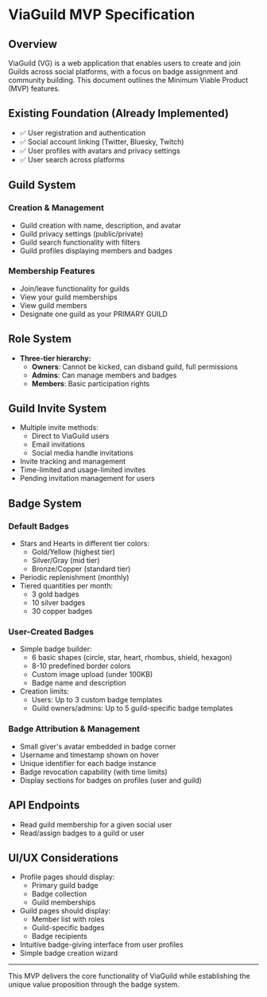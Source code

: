 # ViaGuild MVP Specification

## Overview
ViaGuild (VG) is a web application that enables users to create and join Guilds across social platforms, with a focus on badge assignment and community building. This document outlines the Minimum Viable Product (MVP) features.

## Existing Foundation (Already Implemented)
- ✅ User registration and authentication
- ✅ Social account linking (Twitter, Bluesky, Twitch)
- ✅ User profiles with avatars and privacy settings
- ✅ User search across platforms

## Guild System

### Creation & Management
- Guild creation with name, description, and avatar
- Guild privacy settings (public/private)
- Guild search functionality with filters
- Guild profiles displaying members and badges

### Membership Features
- Join/leave functionality for guilds
- View your guild memberships
- View guild members
- Designate one guild as your PRIMARY GUILD

## Role System
- **Three-tier hierarchy:**
  - **Owners**: Cannot be kicked, can disband guild, full permissions
  - **Admins**: Can manage members and badges
  - **Members**: Basic participation rights

## Guild Invite System
- Multiple invite methods:
  - Direct to ViaGuild users
  - Email invitations
  - Social media handle invitations
- Invite tracking and management
- Time-limited and usage-limited invites
- Pending invitation management for users

## Badge System

### Default Badges
- Stars and Hearts in different tier colors:
  - Gold/Yellow (highest tier)
  - Silver/Gray (mid tier)
  - Bronze/Copper (standard tier)
- Periodic replenishment (monthly)
- Tiered quantities per month:
  - 3 gold badges
  - 10 silver badges
  - 30 copper badges

### User-Created Badges
- Simple badge builder:
  - 6 basic shapes (circle, star, heart, rhombus, shield, hexagon)
  - 8-10 predefined border colors
  - Custom image upload (under 100KB)
  - Badge name and description
- Creation limits:
  - Users: Up to 3 custom badge templates
  - Guild owners/admins: Up to 5 guild-specific badge templates

### Badge Attribution & Management
- Small giver's avatar embedded in badge corner
- Username and timestamp shown on hover
- Unique identifier for each badge instance
- Badge revocation capability (with time limits)
- Display sections for badges on profiles (user and guild)

## API Endpoints
- Read guild membership for a given social user
- Read/assign badges to a guild or user

## UI/UX Considerations
- Profile pages should display:
  - Primary guild badge
  - Badge collection
  - Guild memberships
- Guild pages should display:
  - Member list with roles
  - Guild-specific badges
  - Badge recipients
- Intuitive badge-giving interface from user profiles
- Simple badge creation wizard

---

This MVP delivers the core functionality of ViaGuild while establishing the unique value proposition through the badge system.
